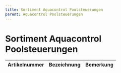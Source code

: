 ```yaml
---
title: Sortiment Aquacontrol Poolsteuerungen
parent: Aquacontrol Poolsteuerungen
---
```


# Sortiment Aquacontrol Poolsteuerungen

| Artikelnummer | Bezeichnung | Bemerkung |
| --- | --- | --- |
